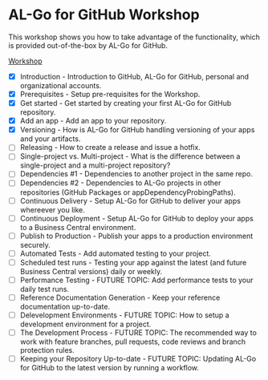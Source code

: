 # AL-Go for GitHub Workshop

This workshop shows you how to take advantage of the functionality, which is provided out-of-the-box by AL-Go for GitHub.

[Workshop](https://github.com/microsoft/AL-Go/blob/main/Workshop/Index.md)


- [X] Introduction - Introduction to GitHub, AL-Go for GitHub, personal and organizational accounts.
- [X] Prerequisites - Setup pre-requisites for the Workshop.
- [X] Get started - Get started by creating your first AL-Go for GitHub repository.
- [X] Add an app - Add an app to your repository.
- [X] Versioning - How is AL-Go for GitHub handling versioning of your apps and your artifacts.
- [ ] Releasing - How to create a release and issue a hotfix.
- [ ] Single-project vs. Multi-project - What is the difference between a single-project and a multi-project repository?
- [ ] Dependencies #1 - Dependencies to another project in the same repo.
- [ ] Dependencies #2 - Dependencies to AL-Go projects in other repositories (GitHub Packages or appDependencyProbingPaths).
- [ ] Continuous Delivery - Setup AL-Go for GitHub to deliver your apps whereever you like.
- [ ] Continuous Deployment - Setup AL-Go for GitHub to deploy your apps to a Business Central environment.
- [ ] Publish to Production - Publish your apps to a production environment securely.
- [ ] Automated Tests - Add automated testing to your project.
- [ ] Scheduled test runs - Testing your app against the latest (and future Business Central versions) daily or weekly.
- [ ] Performance Testing - FUTURE TOPIC: Add performance tests to your daily test runs.
- [ ] Reference Documentation Generation - Keep your reference documentation up-to-date.
- [ ] Delevelopment Environments - FUTURE TOPIC: How to setup a development environment for a project.
- [ ] The Development Process - FUTURE TOPIC: The recommended way to work with feature branches, pull requests, code reviews and branch protection rules.
- [ ] Keeping your Repository Up-to-date - FUTURE TOPIC: Updating AL-Go for GitHub to the latest version by running a workflow.
